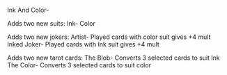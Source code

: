 Ink And Color-

Adds two new suits:
Ink-
Color

Adds two new jokers:
Artist- Played cards with color suit gives +4 mult
Inked Joker- Played cards with Ink suit gives +4 mult

Adds two new tarot cards:
The Blob- Converts 3 selected cards to suit Ink
The Color- Converts 3 selected cards to suit color
